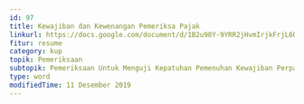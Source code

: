 ```yaml
---
id: 97
title: Kewajiban dan Kewenangan Pemeriksa Pajak
linkurl: https://docs.google.com/document/d/1B2u98Y-9YRR2jHvmIrjkFrjL6OwYDDUMrZ6Iq7j2RUQ/edit?usp=drivesdk
fitur: resume
category: kup
topik: Pemeriksaan
subtopik: Pemeriksaan Untuk Menguji Kepatuhan Pemenuhan Kewajiban Perpajakan (Sejak 1 Februari 2013)
type: word
modifiedTime: 11 Desember 2019
---
```


